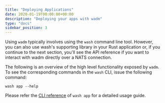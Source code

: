 ```yaml
---
title: "Deploying Applications"
date: 2020-01-19T00:00:00+00:00
description: "Deploying your apps with wadm"
type: "docs"
sidebar_position: 3
---
```


Using `wadm` typically involves using the `wash` command line tool. However, you can also use wash's supporting library in your Rust application or, if you continue to the next section, you'll see the API reference if you want to interact with wadm directly over a NATS connection.

The following is an overview of the high level functionality exposed by `wadm`. To see the corresponding commands in the `wash` CLI, issue the following command:

```
wash app --help
```

Please refer the [CLI reference](../../cli/app.md) of `wash app` for a detailed usage guide.